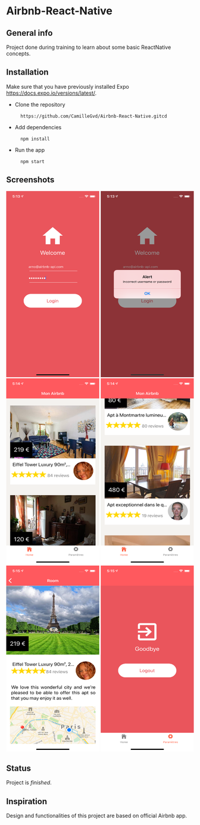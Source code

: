 # Airbnb-React-Native

## General info

Project done during training to learn about some basic ReactNative concepts.

## Installation

Make sure that you have previously installed Expo https://docs.expo.io/versions/latest/.


* Clone the repository 

		https://github.com/CamilleGvd/Airbnb-React-Native.gitcd 

* Add dependencies

		npm install

* Run the app

		npm start
		

## Screenshots

<img src="./assets/image/screenshot-2.png" width="250" height="500"> <img src="./assets/image/screenshot-3.png" width="250" height="500"> <img src="./assets/image/screenshot-4.png" width="250" height="500">
<img src="./assets/image/screenshot-5.png" width="250" height="500"> <img src="./assets/image/screenshot-6.png" width="250" height="500"> <img src="./assets/image/screenshot-8.png" width="250" height="500">




## Status

Project is *finished*.


## Inspiration

Design and functionalities of this project are based on official Airbnb app.
